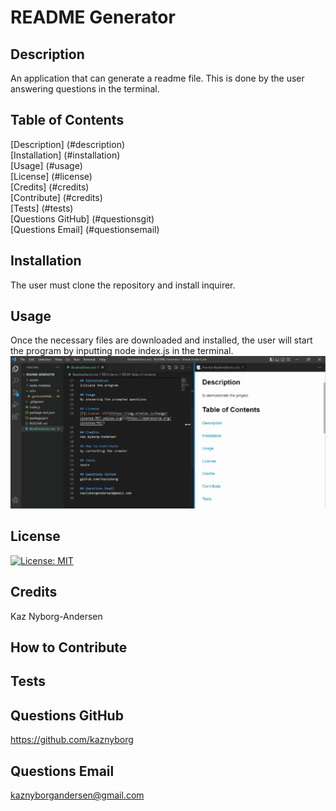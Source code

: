 # README Generator

## Description
An application that can generate a readme file. This is done by the user answering questions in the terminal.

## Table of Contents
[Description] (#description)<br />
[Installation] (#installation)<br />
[Usage] (#usage)<br />
[License] (#license)<br />
[Credits] (#credits)<br />
[Contribute] (#credits)<br />
[Tests] (#tests)<br />
[Questions GitHub] (#questionsgit)<br />
[Questions Email] (#questionsemail)

## Installation
The user must clone the repository and install inquirer.

## Usage
Once the necessary files are downloaded and installed, the user will start the program by inputting node index.js  in the terminal.
[![Watch the video](./assets/images/Screenshot%202022-11-30%20232804.png)](https://drive.google.com/file/d/1xfNMG6SB85h2OT3KjzyK97-dPOGTMwQJ/view)

## License
[![License: MIT](https://img.shields.io/badge/License-MIT-yellow.svg)](https://opensource.org/licenses/MIT)

## Credits
Kaz Nyborg-Andersen

## How to Contribute


## Tests


## Questions GitHub
https://github.com/kaznyborg

## Questions Email
kaznyborgandersen@gmail.com
